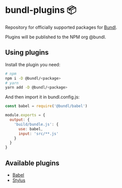# bundl-plugins 📦

Repository for officially supported packages for [Bundl](https://bundljs.org).

Plugins will be published to the NPM org @bundl.

## Using plugins

Install the plugin you need:

```sh
# npm
npm i -D @bundl/<package>
# yarn
yarn add -D @bundl/<package>
```

And then import it in bundl.config.js:

```js
const babel = require('@bundl/babel') 

module.exports = {
  output: {
    'build/bundle.js': {
      use: babel,
      input: 'src/**.js'
    }
  }
}
```

## Available plugins

* [Babel](https://www.npmjs.com/package/@bundl/babel)
* [Stylus](https://www.npmjs.com/package/@bundl/stylus)